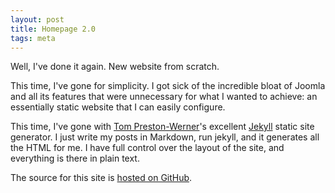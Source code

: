 ```yaml
---
layout: post
title: Homepage 2.0
tags: meta
---
```

Well, I've done it again. New website from scratch.

This time, I've gone for simplicity. I got sick of the incredible bloat
of Joomla and all its features that were unnecessary for what I wanted
to achieve: an essentially static website that I can easily configure.

This time, I've gone with [Tom Preston-Werner][1]'s excellent [Jekyll][2]
static site generator. I just write my posts in Markdown, run jekyll, and
it generates all the HTML for me. I have full control over the layout of
the site, and everything is there in plain text.

The source for this site is [hosted on GitHub][3].

[1]: https://github.com/mojombo
[2]: https://github.com/mojombo/jekyll
[3]: https://github.com/Poita/poita.org
